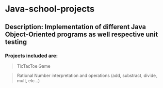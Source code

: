 # Java-school-projects
## Description: Implementation of different Java Object-Oriented programs as well respective unit testing

### Projects included are:
> TicTacToe Game

> Rational Number interpretation and operations (add, substract, divide, mult, etc...)

